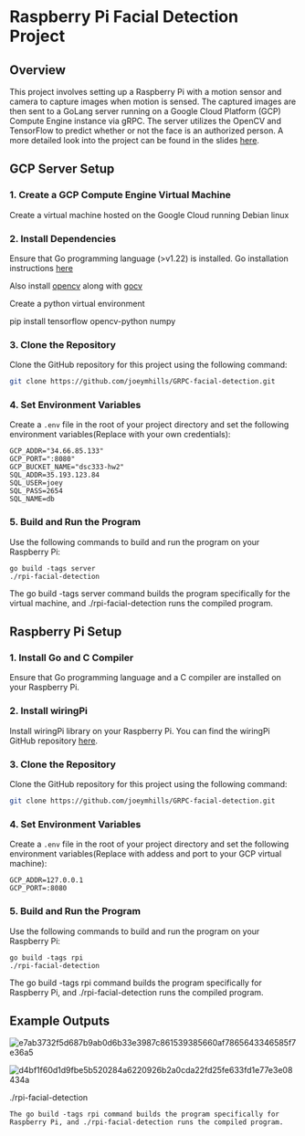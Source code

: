 # Raspberry Pi Facial Detection Project
## Overview

This project involves setting up a Raspberry Pi with a motion sensor and camera to capture images when motion is sensed. The captured images are then sent to a GoLang server running on a Google Cloud Platform (GCP) Compute Engine instance via gRPC. The server utilizes the OpenCV and TensorFlow to predict whether or not the face is an authorized person. A more detailed look into the project can be found in the slides [here](https://owlssouthernct-my.sharepoint.com/:p:/g/personal/hillsj3_southernct_edu/Ea9vDnWmG7JMpVtWc0n_JlkBxaOFLcqpfA_gY5P61IPeRQ?e=PifgCm).

## GCP Server Setup

### 1. Create a GCP Compute Engine Virtual Machine

Create a virtual machine hosted on the Google Cloud running Debian linux

### 2. Install Dependencies

Ensure that Go programming language (>v1.22) is installed. Go installation instructions [here](https://go.dev/doc/install)

Also install [opencv](https://docs.opencv.org/4.x/d7/d9f/tutorial_linux_install.html) along with [gocv](https://gocv.io/getting-started/linux/)

Create a python virtual environment

pip install tensorflow opencv-python numpy

### 3. Clone the Repository

Clone the GitHub repository for this project using the following command:

```bash
git clone https://github.com/joeymhills/GRPC-facial-detection.git
```
### 4. Set Environment Variables

Create a `.env` file in the root of your project directory and set the following environment variables(Replace with your own credentials):

```plaintext
GCP_ADDR="34.66.85.133"
GCP_PORT=":8080"
GCP_BUCKET_NAME="dsc333-hw2"
SQL_ADDR=35.193.123.84
SQL_USER=joey
SQL_PASS=2654
SQL_NAME=db
```

### 5. Build and Run the Program

Use the following commands to build and run the program on your Raspberry Pi:

```plaintext
go build -tags server
./rpi-facial-detection
```
The go build -tags server command builds the program specifically for the virtual machine, and ./rpi-facial-detection runs the compiled program.


## Raspberry Pi Setup

### 1. Install Go and C Compiler

Ensure that Go programming language and a C compiler are installed on your Raspberry Pi.

### 2. Install wiringPi

Install wiringPi library on your Raspberry Pi. You can find the wiringPi GitHub repository [here](https://github.com/WiringPi/WiringPi).

### 3. Clone the Repository

Clone the GitHub repository for this project using the following command:

```bash
git clone https://github.com/joeymhills/GRPC-facial-detection.git
```

### 4. Set Environment Variables

Create a `.env` file in the root of your project directory and set the following environment variables(Replace with addess and port to your GCP virtual machine):

```plaintext
GCP_ADDR=127.0.0.1
GCP_PORT=:8080
```

### 5. Build and Run the Program

Use the following commands to build and run the program on your Raspberry Pi:

```plaintext
go build -tags rpi
./rpi-facial-detection
```
The go build -tags rpi command builds the program specifically for Raspberry Pi, and ./rpi-facial-detection runs the compiled program.

## Example Outputs

![e7ab3732f5d687b9ab0d6b33e3987c861539385660af7865643346585f7e36a5](https://github.com/dsc333/dsc333-final-project-submissions-joeymhills/assets/69769618/efbe6fc7-2915-4672-99e8-054bb9cfdd53)

![d4bf1f60d1d9fbe5b520284a6220926b2a0cda22fd25fe633fd1e77e3e08434a](https://github.com/dsc333/dsc333-final-project-submissions-joeymhills/assets/69769618/ce8b8ca4-623a-405b-9815-392e9a84380d)

./rpi-facial-detection
```
The go build -tags rpi command builds the program specifically for Raspberry Pi, and ./rpi-facial-detection runs the compiled program.

